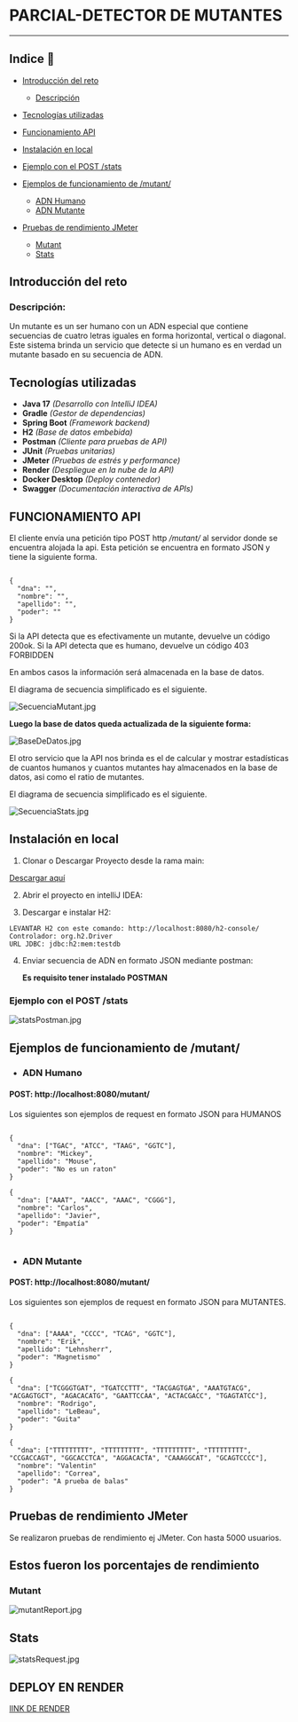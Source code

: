 # **PARCIAL-DETECTOR DE MUTANTES**

---
## Indice 📖
- [Introducción del reto](#️-introducción-del-reto)
  - [Descripción](#️-descripción)
- [Tecnologías utilizadas](#️-tecnologías-utilizadas)

- [Funcionamiento API](#️-funcionamiento-api)

- [Instalación en local](#️-instalación-en-local)
- [Ejemplo con el POST /stats](#️-ejemplo-con-el-post-stats)
- [Ejemplos de funcionamiento de /mutant/](#️-ejemplos-de-funcionamiento-de-/mutant/)
    - [ADN Humano](#️-adn-humano)
    - [ADN Mutante](#️-adn-mutante)
- [Pruebas de rendimiento JMeter](#️-pruebas-de-rendimiento-jmeter)
  - [Mutant](#️-mutant)
  - [Stats](#️-stats) 
## Introducción del reto

###   Descripción:
Un mutante es un ser humano con un ADN especial que contiene secuencias de cuatro letras iguales en forma horizontal, vertical o diagonal. 
Este sistema brinda un servicio que detecte si un humano es en verdad un mutante basado en su secuencia de ADN.



## Tecnologías utilizadas

- **Java 17** *(Desarrollo con IntelliJ IDEA)*
- **Gradle** *(Gestor de dependencias)*
- **Spring Boot** *(Framework backend)*
- **H2** *(Base de datos embebida)*
- **Postman** *(Cliente para pruebas de API)*
- **JUnit** *(Pruebas unitarias)*
- **JMeter** *(Pruebas de estrés y performance)*
- **Render** *(Despliegue en la nube de la API)*
- **Docker Desktop** *(Deploy contenedor)*
- **Swagger** *(Documentación interactiva de APIs)*


## **FUNCIONAMIENTO API**
El cliente envía una petición tipo POST http */mutant/* al servidor donde se encuentra alojada la api.
Esta petición se encuentra en formato JSON y tiene la siguiente forma.

<pre><code>
{
  "dna": "",
  "nombre": "",
  "apellido": "",
  "poder": ""
}
</code></pre>

Si la API detecta que es efectivamente un mutante, devuelve un código 200ok.
Si la API detecta que es humano, devuelve un código 403 FORBIDDEN

En ambos casos la información será almacenada en la base de datos. 

El diagrama de secuencia simplificado es el siguiente.

![SecuenciaMutant.jpg](images%2FSecuenciaMutant.jpg)

**Luego la base de datos queda actualizada de la siguiente forma:**

![BaseDeDatos.jpg](images%2FBaseDeDatos.jpg)

El otro servicio que la API nos brinda es el de calcular y mostrar estadísticas de cuantos humanos y cuantos mutantes hay almacenados en la base de datos, asi como el ratio de mutantes.

El diagrama de secuencia simplificado es el siguiente.

![SecuenciaStats.jpg](images%2FSecuenciaStats.jpg)



## Instalación en local


1. Clonar o Descargar Proyecto desde la rama main:

[Descargar aquí](https://github.com/TomyFernandez/Parcial-MUTANT/archive/refs/heads/main.zip)

2. Abrir el proyecto en intelliJ IDEA:


3. Descargar e instalar H2:

<pre><code>LEVANTAR H2 con este comando: http://localhost:8080/h2-console/
Controlador: org.h2.Driver
URL JDBC: jdbc:h2:mem:testdb
</code></pre>

4. Enviar secuencia de ADN en formato JSON mediante postman:

    **Es requisito tener instalado POSTMAN**

### Ejemplo con el POST /stats

![statsPostman.jpg](images%2FstatsPostman.jpg)


## Ejemplos de funcionamiento de /mutant/

* ### ADN Humano

#### POST: http://localhost:8080/mutant/
Los siguientes son ejemplos de request en formato JSON para HUMANOS
<pre><code>
{
  "dna": ["TGAC", "ATCC", "TAAG", "GGTC"],
  "nombre": "Mickey",
  "apellido": "Mouse",
  "poder": "No es un raton"
}

{
  "dna": ["AAAT", "AACC", "AAAC", "CGGG"],
  "nombre": "Carlos",
  "apellido": "Javier",
  "poder": "Empatía"
}

</code></pre>

* ### ADN Mutante
#### POST: http://localhost:8080/mutant/
Los siguientes son ejemplos de request en formato JSON para MUTANTES.

<pre><code>
{
  "dna": ["AAAA", "CCCC", "TCAG", "GGTC"],
  "nombre": "Erik",
  "apellido": "Lehnsherr",
  "poder": "Magnetismo"
}

{
  "dna": ["TCGGGTGAT", "TGATCCTTT", "TACGAGTGA", "AAATGTACG", "ACGAGTGCT", "AGACACATG", "GAATTCCAA", "ACTACGACC", "TGAGTATCC"],
  "nombre": "Rodrigo",
  "apellido": "LeBeau",
  "poder": "Guita"
}

{
  "dna": ["TTTTTTTTT", "TTTTTTTTT", "TTTTTTTTT", "TTTTTTTTT", "CCGACCAGT", "GGCACCTCA", "AGGACACTA", "CAAAGGCAT", "GCAGTCCCC"],
  "nombre": "Valentin"
  "apellido": "Correa",
  "poder": "A prueba de balas"
}
</code></pre>


## Pruebas de rendimiento JMeter
Se realizaron pruebas de rendimiento ej JMeter. Con hasta 5000 usuarios.
## **Estos fueron los porcentajes de rendimiento**
### Mutant

![mutantReport.jpg](images%2FmutantReport.jpg)

## Stats

![statsRequest.jpg](images%2FstatsRequest.jpg)

## DEPLOY EN RENDER


[lINK DE RENDER](https://parcial-mutant.onrender.com)
